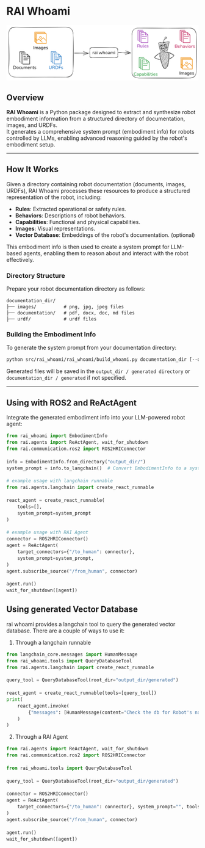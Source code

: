 # RAI Whoami

![RAI Whoami](./docs/images/rai_whoami.png)

## Overview

**RAI Whoami** is a Python package designed to extract and synthesize robot embodiment information from a structured directory of documentation, images, and URDFs.  
It generates a comprehensive system prompt (embodiment info) for robots controlled by LLMs, enabling advanced reasoning guided by the robot's embodiment setup.

---

## How It Works

Given a directory containing robot documentation (documents, images, URDFs), RAI Whoami processes these resources to produce a structured representation of the robot, including:

- **Rules**: Extracted operational or safety rules.
- **Behaviors**: Descriptions of robot behaviors.
- **Capabilities**: Functional and physical capabilities.
- **Images**: Visual representations.
- **Vector Database**: Embeddings of the robot's documentation. (optional)

This embodiment info is then used to create a system prompt for LLM-based agents, enabling them to reason about and interact with the robot effectively.

### Directory Structure

Prepare your robot documentation directory as follows:

```
documentation_dir/
├── images/          # png, jpg, jpeg files
├── documentation/   # pdf, docx, doc, md files
├── urdf/            # urdf files
```

### Building the Embodiment Info

To generate the system prompt from your documentation directory:

```bash
python src/rai_whoami/rai_whoami/build_whoami.py documentation_dir [--output_dir output_dir] [--build-vector-db]
```

Generated files will be saved in the `output_dir / generated directory` or `documentation_dir / generated` if not specified.

---

## Using with ROS2 and ReActAgent

Integrate the generated embodiment info into your LLM-powered robot agent:

```python
from rai_whoami import EmbodimentInfo
from rai.agents import ReActAgent, wait_for_shutdown
from rai.communication.ros2 import ROS2HRIConnector

info = EmbodimentInfo.from_directory("output_dir/")
system_prompt = info.to_langchain()  # Convert EmbodimentInfo to a system prompt

# example usage with langchain runnable
from rai.agents.langchain import create_react_runnable

react_agent = create_react_runnable(
    tools=[],
    system_prompt=system_prompt
)

# example usage with RAI Agent
connector = ROS2HRIConnector()
agent = ReActAgent(
    target_connectors={"/to_human": connector},
    system_prompt=system_prompt,
)
agent.subscribe_source("/from_human", connector)

agent.run()
wait_for_shutdown([agent])
```

## Using generated Vector Database

rai whoami provides a langchain tool to query the generated vector database. There are a couple of ways to use it:

1. Through a langchain runnable

```python
from langchain_core.messages import HumanMessage
from rai_whoami.tools import QueryDatabaseTool
from rai.agents.langchain import create_react_runnable

query_tool = QueryDatabaseTool(root_dir="output_dir/generated")

react_agent = create_react_runnable(tools=[query_tool])
print(
    react_agent.invoke(
        {"messages": [HumanMessage(content="Check the db for Robot's name")]}
    )
)
```

2. Through a RAI Agent

```python
from rai.agents import ReActAgent, wait_for_shutdown
from rai.communication.ros2 import ROS2HRIConnector

from rai_whoami.tools import QueryDatabaseTool

query_tool = QueryDatabaseTool(root_dir="output_dir/generated")

connector = ROS2HRIConnector()
agent = ReActAgent(
    target_connectors={"/to_human": connector}, system_prompt="", tools=[query_tool]
)
agent.subscribe_source("/from_human", connector)

agent.run()
wait_for_shutdown([agent])
```
